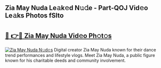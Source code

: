 ## Zia May Nuda Le𝚊k𝚎d N𝚞𝚍e - Part-QOJ Vid𝚎o Le𝚊ks Photos fSlto

# <h2><a href="http://fbcp2sh.evod.top/?m=Zia+May+Nuda">🔗 👉🔴 Zia May Nuda Vid𝚎o Ph𝚘t𝚘s</a></h2>

[![Zia May Nuda N𝚞d𝚎s](https://i.imgur.com/8V9OHl7.gif)](http://fbcp2sh.evod.top/?m=Zia+May+Nuda)
Digital creator Zia May Nuda known for their dance trend performances and lifestyle vlogs. Meet Zia May Nuda, a public figure known for his charitable deeds and community involvement. 
